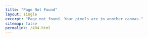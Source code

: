 ```yaml
---
title: "Page Not Found"
layout: single
excerpt: "Page not found. Your pixels are in another canvas."
sitemap: false
permalink: /404.html
---
```

